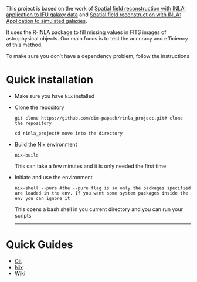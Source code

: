 This project is based on the work of [Spatial field reconstruction with INLA: application to IFU galaxy data](https://academic.oup.com/mnras/article/482/3/3880/5144230) and [Spatial field reconstruction with INLA: Application to simulated galaxies](https://www.aanda.org/10.1051/0004-6361/202244481).

It uses the R-INLA package to fill missing values in FITS images of astrophysical objects. Our main focus is to test the accuracy and efficiency of this method.

To make sure you don&rsquo;t have a dependency problem, follow the instructions

# Quick installation

- Make sure you have `Nix` installed

- Clone the repository
  
  ```shell
  git clone https://github.com/dim-papach/rinla_project.git# clone the repository
  
  cd rinla_project# move into the directory
  ```

- Build the Nix environment
  
  ```shell
  nix-build
  ```
  This can take a few minutes and it is only needed the first time 

- Initiate and use the environment
  
  ```shell
  nix-shell --pure #the --pure flag is so only the packages specified are loaded in the env. If you want some system packages inside the env you can ignore it
  ```
  
  This opens a bash shell in you current directory and you can run your scripts
  
  ---

# Quick Guides

- [Git](./docs/git.md)
- [Nix](./docs/nix.md)
- [Wiki](https://github.com/dim-papach/rinla_project/wiki)
